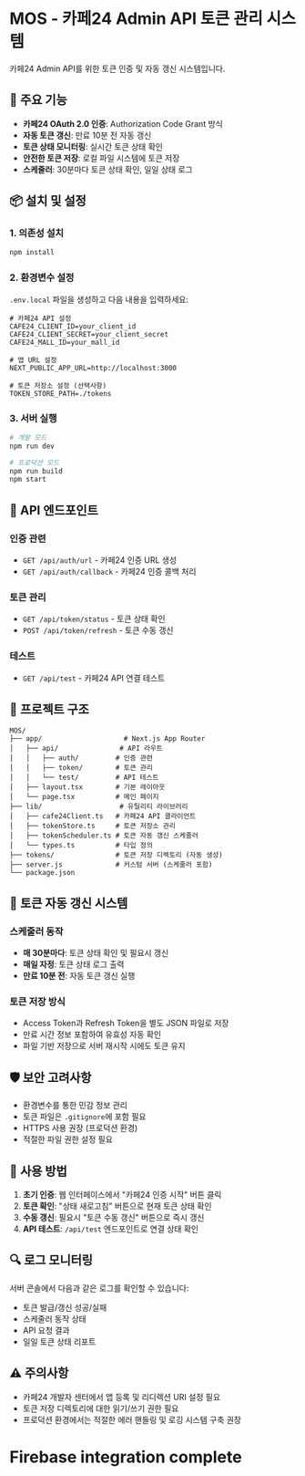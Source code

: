 # MOS - 카페24 Admin API 토큰 관리 시스템

카페24 Admin API를 위한 토큰 인증 및 자동 갱신 시스템입니다.

## 🚀 주요 기능

- **카페24 OAuth 2.0 인증**: Authorization Code Grant 방식
- **자동 토큰 갱신**: 만료 10분 전 자동 갱신
- **토큰 상태 모니터링**: 실시간 토큰 상태 확인
- **안전한 토큰 저장**: 로컬 파일 시스템에 토큰 저장
- **스케줄러**: 30분마다 토큰 상태 확인, 일일 상태 로그

## 📦 설치 및 설정

### 1. 의존성 설치
```bash
npm install
```

### 2. 환경변수 설정
`.env.local` 파일을 생성하고 다음 내용을 입력하세요:

```env
# 카페24 API 설정
CAFE24_CLIENT_ID=your_client_id
CAFE24_CLIENT_SECRET=your_client_secret
CAFE24_MALL_ID=your_mall_id

# 앱 URL 설정
NEXT_PUBLIC_APP_URL=http://localhost:3000

# 토큰 저장소 설정 (선택사항)
TOKEN_STORE_PATH=./tokens
```

### 3. 서버 실행
```bash
# 개발 모드
npm run dev

# 프로덕션 모드
npm run build
npm start
```

## 🔧 API 엔드포인트

### 인증 관련
- `GET /api/auth/url` - 카페24 인증 URL 생성
- `GET /api/auth/callback` - 카페24 인증 콜백 처리

### 토큰 관리
- `GET /api/token/status` - 토큰 상태 확인
- `POST /api/token/refresh` - 토큰 수동 갱신

### 테스트
- `GET /api/test` - 카페24 API 연결 테스트

## 📁 프로젝트 구조

```
MOS/
├── app/                    # Next.js App Router
│   ├── api/               # API 라우트
│   │   ├── auth/         # 인증 관련
│   │   ├── token/        # 토큰 관리
│   │   └── test/         # API 테스트
│   ├── layout.tsx        # 기본 레이아웃
│   └── page.tsx          # 메인 페이지
├── lib/                   # 유틸리티 라이브러리
│   ├── cafe24Client.ts   # 카페24 API 클라이언트
│   ├── tokenStore.ts     # 토큰 저장소 관리
│   ├── tokenScheduler.ts # 토큰 자동 갱신 스케줄러
│   └── types.ts          # 타입 정의
├── tokens/               # 토큰 저장 디렉토리 (자동 생성)
├── server.js             # 커스텀 서버 (스케줄러 포함)
└── package.json
```

## 🔄 토큰 자동 갱신 시스템

### 스케줄러 동작
- **매 30분마다**: 토큰 상태 확인 및 필요시 갱신
- **매일 자정**: 토큰 상태 로그 출력
- **만료 10분 전**: 자동 토큰 갱신 실행

### 토큰 저장 방식
- Access Token과 Refresh Token을 별도 JSON 파일로 저장
- 만료 시간 정보 포함하여 유효성 자동 확인
- 파일 기반 저장으로 서버 재시작 시에도 토큰 유지

## 🛡️ 보안 고려사항

- 환경변수를 통한 민감 정보 관리
- 토큰 파일은 `.gitignore`에 포함 필요
- HTTPS 사용 권장 (프로덕션 환경)
- 적절한 파일 권한 설정 필요

## 📝 사용 방법

1. **초기 인증**: 웹 인터페이스에서 "카페24 인증 시작" 버튼 클릭
2. **토큰 확인**: "상태 새로고침" 버튼으로 현재 토큰 상태 확인
3. **수동 갱신**: 필요시 "토큰 수동 갱신" 버튼으로 즉시 갱신
4. **API 테스트**: `/api/test` 엔드포인트로 연결 상태 확인

## 🔍 로그 모니터링

서버 콘솔에서 다음과 같은 로그를 확인할 수 있습니다:
- 토큰 발급/갱신 성공/실패
- 스케줄러 동작 상태
- API 요청 결과
- 일일 토큰 상태 리포트

## ⚠️ 주의사항

- 카페24 개발자 센터에서 앱 등록 및 리디렉션 URI 설정 필요
- 토큰 저장 디렉토리에 대한 읽기/쓰기 권한 필요
- 프로덕션 환경에서는 적절한 에러 핸들링 및 로깅 시스템 구축 권장
# Firebase integration complete
